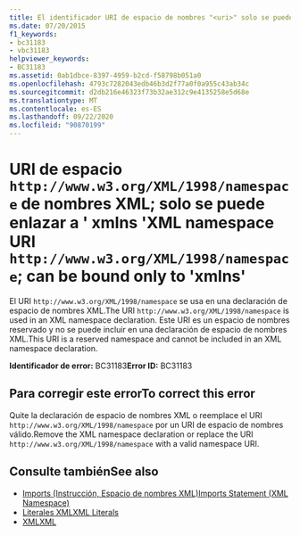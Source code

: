 ```yaml
---
title: El identificador URI de espacio de nombres "<uri>" solo se puede enlazar a "xmlns"
ms.date: 07/20/2015
f1_keywords:
- bc31183
- vbc31183
helpviewer_keywords:
- BC31183
ms.assetid: 0ab1dbce-8397-4959-b2cd-f58798b051a0
ms.openlocfilehash: 4793c7282043edb46b3d2f77a0f0a955c43ab34c
ms.sourcegitcommit: d2db216e46323f73b32ae312c9e4135258e5d68e
ms.translationtype: MT
ms.contentlocale: es-ES
ms.lasthandoff: 09/22/2020
ms.locfileid: "90870199"
---
```

# <a name="xml-namespace-uri-httpwwww3orgxml1998namespace-can-be-bound-only-to-xmlns"></a><span data-ttu-id="b0378-102">URI de espacio `http://www.w3.org/XML/1998/namespace` de nombres XML; solo se puede enlazar a ' xmlns '</span><span class="sxs-lookup"><span data-stu-id="b0378-102">XML namespace URI `http://www.w3.org/XML/1998/namespace`; can be bound only to 'xmlns'</span></span>

<span data-ttu-id="b0378-103">El URI `http://www.w3.org/XML/1998/namespace` se usa en una declaración de espacio de nombres XML.</span><span class="sxs-lookup"><span data-stu-id="b0378-103">The URI `http://www.w3.org/XML/1998/namespace` is used in an XML namespace declaration.</span></span> <span data-ttu-id="b0378-104">Este URI es un espacio de nombres reservado y no se puede incluir en una declaración de espacio de nombres XML.</span><span class="sxs-lookup"><span data-stu-id="b0378-104">This URI is a reserved namespace and cannot be included in an XML namespace declaration.</span></span>  
  
 <span data-ttu-id="b0378-105">**Identificador de error:** BC31183</span><span class="sxs-lookup"><span data-stu-id="b0378-105">**Error ID:** BC31183</span></span>  
  
## <a name="to-correct-this-error"></a><span data-ttu-id="b0378-106">Para corregir este error</span><span class="sxs-lookup"><span data-stu-id="b0378-106">To correct this error</span></span>  
  
<span data-ttu-id="b0378-107">Quite la declaración de espacio de nombres XML o reemplace el URI `http://www.w3.org/XML/1998/namespace` por un URI de espacio de nombres válido.</span><span class="sxs-lookup"><span data-stu-id="b0378-107">Remove the XML namespace declaration or replace the URI `http://www.w3.org/XML/1998/namespace` with a valid namespace URI.</span></span>  
  
## <a name="see-also"></a><span data-ttu-id="b0378-108">Consulte también</span><span class="sxs-lookup"><span data-stu-id="b0378-108">See also</span></span>

- [<span data-ttu-id="b0378-109">Imports (Instrucción, Espacio de nombres XML)</span><span class="sxs-lookup"><span data-stu-id="b0378-109">Imports Statement (XML Namespace)</span></span>](../statements/imports-statement-xml-namespace.md)
- [<span data-ttu-id="b0378-110">Literales XML</span><span class="sxs-lookup"><span data-stu-id="b0378-110">XML Literals</span></span>](../xml-literals/index.md)
- [<span data-ttu-id="b0378-111">XML</span><span class="sxs-lookup"><span data-stu-id="b0378-111">XML</span></span>](../../programming-guide/language-features/xml/index.md)

